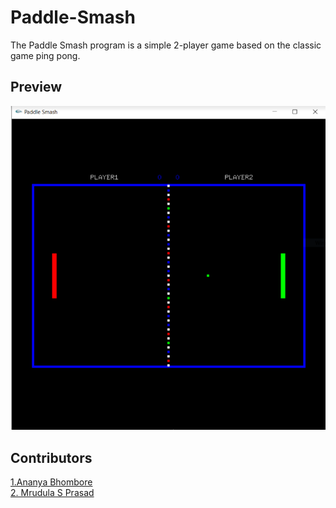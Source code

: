 # Paddle-Smash
The Paddle Smash program is a simple 2-player game based on the classic game ping pong.
## Preview
<img src="https://github.com/mrudula1808/Paddle-Smash/blob/main/paddle%20smash%201.png"></img>
<br>
## Contributors
<a href="https://www.linkedin.com/in/ananya-bhombore-674870245">1.Ananya Bhombore </a> <br>
<a href="https://www.linkedin.com/in/mrudula-s-prassad-24712a16b/">2. Mrudula S Prasad</a>
